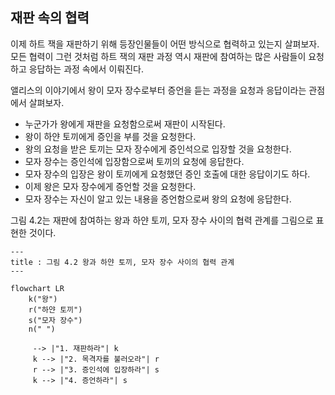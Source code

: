 ## 재판 속의 협력
이제 하트 잭을 재판하기 위해 등장인물들이 어떤 방식으로 협력하고 있는지 살펴보자. 모든 협력이 그런 것처럼 하트 잭의 재판 과정 역시 재판에 참여하는 많은 사람들이 요청하고 응답하는 과정 속에서 이뤄진다.

앨리스의 이야기에서 왕이 모자 장수로부터 증언을 듣는 과정을 요청과 응답이라는 관점에서 살펴보자.

- 누군가가 왕에게 재판을 요청함으로써 재판이 시작된다.
- 왕이 하얀 토끼에게 증인을 부를 것을 요청한다.
- 왕의 요청을 받은 토끼는 모자 장수에게 증인석으로 입장할 것을 요청한다.
- 모자 장수는 증인석에 입장함으로써 토끼의 요청에 응답한다.
- 모자 장수의 입장은 왕이 토끼에게 요청했던 증인 호출에 대한 응답이기도 하다.
- 이제 왕은 모자 장수에게 증언할 것을 요청한다.
- 모자 장수는 자신이 알고 있는 내용을 증언함으로써 왕의 요청에 응답한다.

그림 4.2는 재판에 참여하는 왕과 하얀 토끼, 모자 장수 사이의 협력 관계를 그림으로 표현한 것이다.

```mermaid
---
title : 그림 4.2 왕과 하얀 토끼, 모자 장수 사이의 협력 관계
---

flowchart LR
	k("왕")
	r("하얀 토끼")
	s("모자 장수")
	n(" ")

	 --> |"1. 재판하라"| k
	 k --> |"2. 목격자를 불러오라"| r
	 r --> |"3. 증인석에 입장하라"| s
	 k --> |"4. 증언하라"| s
```